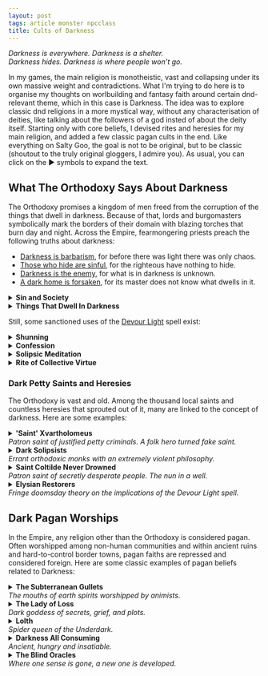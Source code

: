 ```yaml
---
layout: post
tags: article monster npcclass
title: Cults of Darkness
---
```


_Darkness is everywhere. Darkness is a shelter. <br> Darkness hides. Darkness is where people won't go._

In my games, the main religion is monotheistic, vast and collapsing under its own massive weight and contradictions. What I'm trying to do here is to organise my thoughts on worlbuilding and fantasy faith around certain dnd-relevant theme, which in this case is Darkness. The idea was to explore classic dnd religions in a more mystical way, without any characterisation of deities, like talking about the followers of a god insted of about the deity itself. Starting only with core beliefs, I devised rites and heresies for my main religion, and added a few classic pagan cults in the end. Like everything on Salty Goo, the goal is not to be original, but to be classic (shoutout to the truly original gloggers, I admire you). As usual, you can click on the ▶ symbols to expand the text.

## What The Orthodoxy Says About Darkness

The Orthodoxy promises a kingdom of men freed from the corruption of the things that dwell in darkness. Because of that, lords and burgomasters symbolically mark the borders of their domain with blazing torches that burn day and night. Across the Empire, fearmongering priests preach the following truths about darkness:

- <ins>Darkness is barbarism</ins>, for before there was light there was only chaos.
- <ins>Those who hide are sinful</ins>, for the righteous have nothing to hide.
- <ins>Darkness is the enemy</ins>, for what is in darkness is unknown. 
- <ins>A dark home is forsaken</ins>, for its master does not know what dwells in it.

<details markdown="1">
<summary><b>Sin and Society</b></summary>
Communities harboring sin know misery for they are forsaken by the Authority. Hence, one’s sins are the whole parish’s business. Sins are to be appropriately atoned for and unrepentant sinners shunned or executed to preserve the Authority’s favour.
</details>

<details markdown="1">
<summary><b>Things That Dwell In Darkness</b></summary>
For the reasons listed above, a pious person should distrust, fear and fight things that dwell in the dark. This concept is not clearly defined in the Holy Texts, but, over the centuries, the Church has interpreted it as including such things as people who do business after sunset, nocturnal animals, humanoids with darkvision, aquatic creatures, the undead, people who live underground, winter, and people who have been incarcerated.
</details>

Still, some sanctioned uses of the [Devour Light](/2020/11/13/devour-light/) spell exist:

<details markdown="1">
<summary><b>Shunning</b></summary>
Since the Church considers a dark home abandoned, in some principalities, a person is cast aside from the community by ritually devouring all the lights in its home, plunging it in total darkness. The shunned person is thus stuck in an impossible dilemma: stay and be considered a darkness dweller, or leave their home, either which legitimates the expropriation. Once the spell ends and the light shines back in, the house is claimed by the community.
</details>

<details markdown="1">
<summary><b>Confession</b></summary>
A sinner who wants to avoid being shunned better atone before others take the matter in their hands. That is why confession is one of the core sacraments of the Orthodoxy. In many cathedrals, confessors ritually plunge certain alcoves in complete darkness for that purpose. They sit there in prayer, unable to see who will join them. Darkness serves a double purpose here: preserving anonymity, and being the first step towards penance, as willingly entering it is an admission of sin by itself.
</details>

<details markdown="1">
<summary><b>Solipsic Meditation</b></summary>
Orthodox monasticism implies some sort of ritualized tests of faith. Sometimes, these take the form of long daily meditative prayers isolated in complete darkness. During them, monks look inward, pray and reject everything they perceive. Indeed, in the dark, the only certainties are yourself and the Orthodoxy. 
</details>

<details markdown="1">
<summary><b>Rite of Collective Virtue</b></summary>
Once per year, on the day furthest apart from the holiest, certain parishes test their faith by holding ostentatious demonstrations of virtue. These demonstrations are simple in appearance: a crowd — self-important bourgeois men dragging their servants and household, debaucherous nobles demonstrating their restraint for a future court plea, unwed youth looking to impress potential in-laws, hungry commoners hoping to improve their lot — gathers in the church at noon which is then locked from the outside and plunged into magical darkness. When the six o’clock bell rings, if the crowd hasn’t devolved into chaos, the rest of the year will be auspicious. But with darkness providing impunity, and with masters, servants, rivals and lovers trapped together, the occasion is ripe for drama ranging from petty theft to murder.
</details>

### Dark Petty Saints and Heresies
The Orthodoxy is vast and old. Among the thousand local saints and countless heresies that sprouted out of it, many are linked to the concept of darkness. Here are some examples:

<details markdown="1">
<summary><b>'Saint' Xvartholomeus</b><br><i>Patron saint of justified petty criminals. A folk hero turned fake saint.</i></summary>
Xvartholomeus appears in many legends. Most often as some sort of mousy accountant for some powerful being. After years of unappreciated servile labor, he steals some part of his master’s power (gold, divine spark, secrets, etc.) and runs away. He is never caught because many people look like him.

‘Xvart Coins’ depicting his taunting face as the ‘heads’ are often left where a petty crime was uncaught. The Church tolerates celebrations of Xvartholomeus during carnivals, notably because [he is real and undeniable](/class/xvart), but would severely punish outright worship. Over time, the Inquisition has narrowed down some traits as suspiciously Xvarthlomeus-like: male pattern baldness, small stature, blueish skin, and a phrygian cap. But these could be [false leads](https://static.wikia.nocookie.net/smurfs/images/e/e7/Generic_Smurf.jpg/revision/latest?cb=20220924125954).
</details>


<details markdown="1">
<summary><b>Dark Solipsists</b><br><i>Errant orthodoxic monks with an extremely violent philosophy.</i></summary>
The Church teaches that things in the dark are deceptive, any shadowy business ill intended, and any plea a potential manipulation. Some zealots known as the Dark Solipsists push this to the extreme and will kill anything they encounter in darkness with righteous ruthlessness, believing that the only truths is the dark are themselves and the holy texts. 

For them, the Devour Light spell is akin to a berserker’s rage. They roam the streets at night armed with flails and spiked chains chanting holy psalms in a drunken fervor fueled by blind faith and rage. For many, dark solipsists are little more than hooligans and little to no tears are shed when the body of one is inevitably found with its throat slit when the morning comes, which ends up fueling the monks' paranoia.
</details>

<details markdown="1">
<summary><b>Saint Coltilde Never Drowned</b> <br><i>Patron saint of secretly desperate people. The nun in a well.</i></summary>
People call to Coltilde before throwing a coin in a wishing well or any opaquely dark hole. It is said that doing so might goad her into interceding in your favour to the Authority. She was martyred by being tied, weighed and thrown down a well by pagans. She was still alive and praying after two weeks. Heretical folklore believes she still survives in some well [as a ghoul](/class/fighter/ghoul), while some scholars have theorized her being the syncretism of some Gullet Gods or the Lady of Loss (see below) by the Church. These scholars were executed.
</details>

<details markdown="1">
<summary><b>Elysian Restorers</b> <br><i>Fringe doomsday theory on the implications of the Devour Light spell.</i></summary>
It is well understood by the Orthodoxy that the base state of the world is dark chaos. Only once divine light poured in from Heaven were civilisations able to rise. Some scholars see the proof of that in the [Devour Light](/2020/11/13/devour-light/) spell. It indeed seems like light can be banished like any extraplanar creature and, like any other foreign element, it quickly dies if not fed copious amounts of energy to consume. From this theory rose the Elysian Restorers, a doomsday sect who believes that the quantity of light is finite. 
  
For them, it being diluted over many planes is the reason righteousness and morality are fighting a losing battle. Civilisation is an experiment doomed to be imperfect and only by returning light to the Authority can there be a strong, perfect, invincible and good empire. For most of them, this belief is translated by using as little light as possible and casting Devour Light over areas where light serves little purpose. The more extreme Restorers would love to cast devour light on the sun, ushering a heavenly golden age above, and the collapse of most civilisations.
</details>

## Dark Pagan Worships

In the Empire, any religion other than the Orthodoxy is considered pagan. Often worshipped among non-human communities and within ancient ruins and hard-to-control border towns, pagan faiths are repressed and considered foreign. Here are some classic examples of pagan beliefs related to Darkness:

<details markdown="1">
<summary><b>The Subterranean Gullets</b> <br><i>The mouths of earth spirits worshipped by animists.</i></summary>
Sorcerers, elementalists and shamans know that each tree, stream or rock is inhabited by a spirit. Not least among them are the earth elementals manifested in each dark cave and tunnels. Their personalities vary, but they all demand offerings to be laid in their mouths. Depending on the cave, these spirits can hunger for as little as a few gems and as much as human sacrifices. In exchange, they provide shelter, hideouts, safe passage and precious ore veins. Powerful sorcerers can [bend them to their will](/2020/11/13/subterranean-gullet/).
</details>

<details markdown="1">
<summary><b>The Lady of Loss</b> <br><i>Dark goddess of secrets, grief, and plots.</i></summary>
Present in many old and foreign polytheistic pantheons, the Lady of Loss often plays an antagonistic role in pagan mythology. Sometimes known as Shar and identified by a dark circle symbol, she is prayed to as a last resort by people who have lost everything. She is said to know all secrets shared in the dark and to whisper plot ideas to those who cry themselves to sleep.
</details>

<details markdown="1">
<summary><b>Lolth</b> <br><i>Spider queen of the Underdark.</i></summary>
An ancient elven queen so cruel and powerful that she is worshipped as a goddess. Or perhaps a demonic spider whose whispering brood has infiltrated the silken hair of elvenkind like a disease. Her cult is more akin to an extremely complex conspiracy where nobody is ever exactly who they say they are, loyalties are ever shifting, and every moment of weakness is exploited. Each of her worshippers think they are one step ahead of everybody else, yet none seem to know exactly what is the real overarching goal of the Conspiracy. Many historical crises have been theorised to be linked to the Conspiracy, and many more people died trying to investigate.
</details>

<details markdown="1">
<summary><b>Darkness All Consuming</b> <br><i>Ancient, hungry and insatiable.</i></summary>
On the surface, prophets wake up mad after having had visions of oblivion: Deep underground, below even the murder palaces of the Drows and the Aboleth mazes, is a pulsing hunger that gnaws at the world itself. Those who believe that truth cannot bear the weight of a futile existence, for the end is near and life is meaningless. Delirious, they beckon doom by feeding the hunger through inhuman sacrifices and by devouring all lights, perhaps hoping to ascend. Wherever they rise, they are swiftly and ruthlessly hunted down by the Inquisition and adventurers, some of which, now disappeared, noticed similarities in goals with the Elysian Restorers.
</details>

<details markdown="1">
<summary><b>The Blind Oracles</b> <br><i>Where one sense is gone, a new one is developed.</i></summary>
The price to see the future is being blind to the present. At least, this is what many seers claim across the world. Often said to be blessed by the local saint or pagan god where they reside, they are somewhat contradictorily common and similar across many cultures, faiths and geographies. This led to many conspiracy theories about who or what gives them their powers of prescience, from demon worship to simple arcane divination. 

Their ambiguous auguries are never quite straightforward, with consequences that become obvious a generation after their proclamation. As many cautionary fables are told about the tragic consequence of listening to them as there are heroic tales about those who trusted them. This is not helped by the fact that each of them seem to bear a different, ironic, curse that limits their gift, such as never being believed by the right person, or only seeing the consequences but never the actions.
</details>
